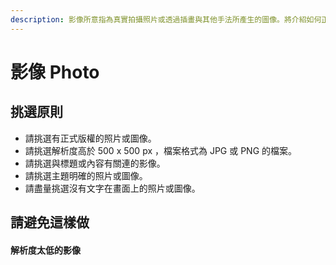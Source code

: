 ```yaml
---
description: 影像所意指為真實拍攝照片或透過插畫與其他手法所產生的圖像。將介紹如何正確挑選正確影像於本網站中使用。
---
```


# 影像 Photo

## 挑選原則 <a id="tiao-yuan"></a>

* 請挑選有正式版權的照片或圖像。
* 請挑選解析度高於 500 x 500 px ，檔案格式為 JPG 或 PNG 的檔案。
* 請挑選與標題或內容有關連的影像。
* 請挑選主題明確的照片或圖像。
* 請盡量挑選沒有文字在畫面上的照片或圖像。

## 請避免這樣做 <a id="bi-mian-zuo"></a>

#### 解析度太低的影像 <a id="jie-xi-du-tai-di-de-ying-xiang"></a>

